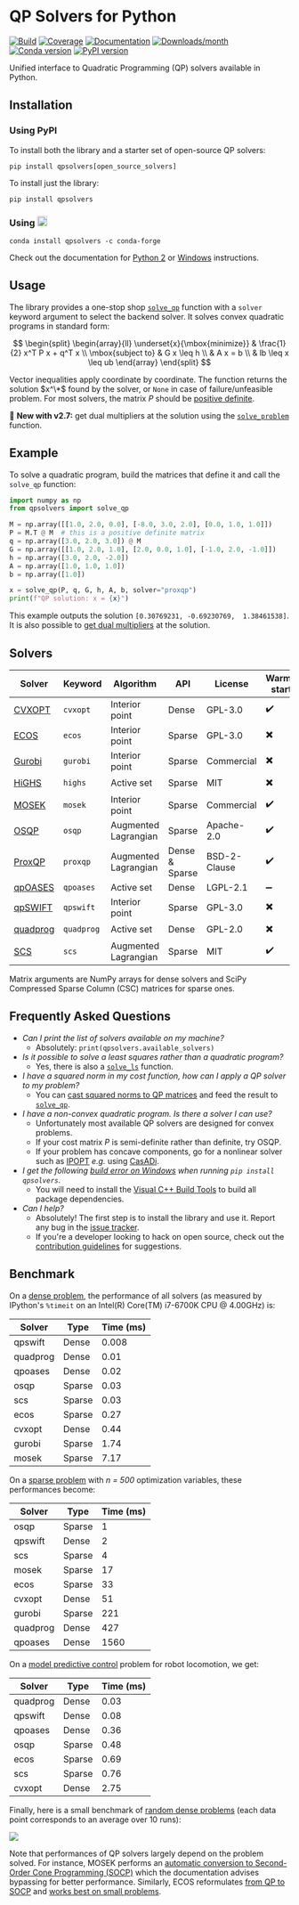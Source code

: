 # QP Solvers for Python

[![Build](https://img.shields.io/github/actions/workflow/status/stephane-caron/qpsolvers/test.yml?branch=master)](https://github.com/stephane-caron/qpsolvers/actions)
[![Coverage](https://coveralls.io/repos/github/stephane-caron/qpsolvers/badge.svg?branch=master)](https://coveralls.io/github/stephane-caron/qpsolvers?branch=master)
[![Documentation](https://img.shields.io/badge/docs-online-brightgreen?style=flat)](https://scaron.info/doc/qpsolvers/)
[![Downloads/month](https://pepy.tech/badge/qpsolvers/month)](https://pepy.tech/project/qpsolvers)
[![Conda version](https://img.shields.io/conda/vn/conda-forge/qpsolvers.svg)](https://anaconda.org/conda-forge/qpsolvers)
[![PyPI version](https://img.shields.io/pypi/v/qpsolvers)](https://pypi.org/project/qpsolvers/)

Unified interface to Quadratic Programming (QP) solvers available in Python.

## Installation

### Using PyPI

To install both the library and a starter set of open-source QP solvers:

```console
pip install qpsolvers[open_source_solvers]
```

To install just the library:

```console
pip install qpsolvers
```

### Using <img src="https://s3.amazonaws.com/conda-dev/conda_logo.svg" height="18">

```console
conda install qpsolvers -c conda-forge
```

Check out the documentation for [Python 2](https://scaron.info/doc/qpsolvers/installation.html#python-2) or [Windows](https://scaron.info/doc/qpsolvers/installation.html#windows) instructions.

## Usage

The library provides a one-stop shop [`solve_qp`](https://scaron.info/doc/qpsolvers/quadratic-programming.html#qpsolvers.solve_qp) function with a ``solver`` keyword argument to select the backend solver. It solves convex quadratic programs in standard form:

$$
\begin{split}
\begin{array}{ll}
\underset{x}{\mbox{minimize}}
    & \frac{1}{2} x^T P x + q^T x \\
\mbox{subject to}
    & G x \leq h \\
    & A x = b \\
    & lb \leq x \leq ub
\end{array}
\end{split}
$$

Vector inequalities apply coordinate by coordinate. The function returns the solution $x^\*$ found by the solver, or ``None`` in case of failure/unfeasible problem. For most solvers, the matrix $P$ should be [positive definite](https://en.wikipedia.org/wiki/Definite_symmetric_matrix).

📢 **New with v2.7:** get dual multipliers at the solution using the [`solve_problem`](https://scaron.info/doc/qpsolvers/quadratic-programming.html#qpsolvers.solve_problem) function.

## Example

To solve a quadratic program, build the matrices that define it and call the ``solve_qp`` function:

```python
import numpy as np
from qpsolvers import solve_qp

M = np.array([[1.0, 2.0, 0.0], [-8.0, 3.0, 2.0], [0.0, 1.0, 1.0]])
P = M.T @ M  # this is a positive definite matrix
q = np.array([3.0, 2.0, 3.0]) @ M
G = np.array([[1.0, 2.0, 1.0], [2.0, 0.0, 1.0], [-1.0, 2.0, -1.0]])
h = np.array([3.0, 2.0, -2.0])
A = np.array([1.0, 1.0, 1.0])
b = np.array([1.0])

x = solve_qp(P, q, G, h, A, b, solver="proxqp")
print(f"QP solution: x = {x}")
```

This example outputs the solution ``[0.30769231, -0.69230769,  1.38461538]``. It is also possible to [get dual multipliers](https://scaron.info/doc/qpsolvers/quadratic-programming.html#dual-multipliers) at the solution.

## Solvers

| Solver | Keyword | Algorithm | API | License | Warm-start |
| ------ | ------- | --------- | --- | ------- |------------|
| [CVXOPT](http://cvxopt.org/) | ``cvxopt`` | Interior point | Dense | GPL-3.0 | ✔️ |
| [ECOS](https://web.stanford.edu/~boyd/papers/ecos.html) | ``ecos`` | Interior point | Sparse | GPL-3.0 | ✖️ |
| [Gurobi](https://www.gurobi.com/) | ``gurobi`` | Interior point | Sparse | Commercial | ✖️ |
| [HiGHS](https://highs.dev/) | ``highs`` | Active set | Sparse | MIT | ✖️ |
| [MOSEK](https://mosek.com/) | ``mosek`` | Interior point | Sparse | Commercial | ✔️ |
| [OSQP](https://osqp.org/) | ``osqp`` | Augmented Lagrangian | Sparse | Apache-2.0 | ✔️ |
| [ProxQP](https://github.com/Simple-Robotics/proxsuite) | ``proxqp`` | Augmented Lagrangian | Dense & Sparse | BSD-2-Clause | ✔️ |
| [qpOASES](https://github.com/coin-or/qpOASES) | ``qpoases`` | Active set | Dense | LGPL-2.1 | ➖ |
| [qpSWIFT](https://qpswift.github.io/) | ``qpswift`` | Interior point | Sparse | GPL-3.0 | ✖️ |
| [quadprog](https://pypi.python.org/pypi/quadprog/) | ``quadprog`` | Active set | Dense | GPL-2.0 | ✖️ |
| [SCS](https://www.cvxgrp.org/scs/) | ``scs`` | Augmented Lagrangian | Sparse | MIT | ✔️ |

Matrix arguments are NumPy arrays for dense solvers and SciPy Compressed Sparse Column (CSC) matrices for sparse ones.

## Frequently Asked Questions

- *Can I print the list of solvers available on my machine?*
  - Absolutely: ``print(qpsolvers.available_solvers)``
- *Is it possible to solve a least squares rather than a quadratic program?*
  - Yes, there is also a [`solve_ls`](https://scaron.info/doc/qpsolvers/least-squares.html#qpsolvers.solve_ls) function.
- *I have a squared norm in my cost function, how can I apply a QP solver to my problem?*
  - You can [cast squared norms to QP matrices](https://scaron.info/blog/conversion-from-least-squares-to-quadratic-programming.html) and feed the result to [`solve_qp`](https://scaron.info/doc/qpsolvers/quadratic-programming.html#qpsolvers.solve_qp).
- *I have a non-convex quadratic program. Is there a solver I can use?*
  - Unfortunately most available QP solvers are designed for convex problems.
  - If your cost matrix *P* is semi-definite rather than definite, try OSQP.
  - If your problem has concave components, go for a nonlinear solver such as [IPOPT](https://pypi.org/project/ipopt/) *e.g.* using [CasADi](https://web.casadi.org/).
- *I get the following [build error on Windows](https://github.com/stephane-caron/qpsolvers/issues/28) when running `pip install qpsolvers`.*
  - You will need to install the [Visual C++ Build Tools](https://visualstudio.microsoft.com/visual-cpp-build-tools/) to build all package dependencies.
- *Can I help?*
  - Absolutely! The first step is to install the library and use it. Report any bug in the [issue tracker](https://github.com/stephane-caron/qpsolvers/issues).
  - If you're a developer looking to hack on open source, check out the [contribution guidelines](CONTRIBUTING.md) for suggestions.

## Benchmark

On a [dense problem](examples/benchmark_dense_problem.py), the performance of all solvers (as measured by IPython's ``%timeit`` on an Intel(R) Core(TM) i7-6700K CPU @ 4.00GHz) is:

| Solver   | Type   | Time (ms) |
| -------- | ------ | --------- |
| qpswift  | Dense  | 0.008     |
| quadprog | Dense  | 0.01      |
| qpoases  | Dense  | 0.02      |
| osqp     | Sparse | 0.03      |
| scs      | Sparse | 0.03      |
| ecos     | Sparse | 0.27      |
| cvxopt   | Dense  | 0.44      |
| gurobi   | Sparse | 1.74      |
| mosek    | Sparse | 7.17      |

On a [sparse problem](examples/benchmark_sparse_problem.py) with *n = 500* optimization variables, these performances become:

| Solver   | Type   | Time (ms) |
| -------- | ------ | --------- |
| osqp     | Sparse |    1      |
| qpswift  | Dense  |    2      |
| scs      | Sparse |    4      |
| mosek    | Sparse |   17      |
| ecos     | Sparse |   33      |
| cvxopt   | Dense  |   51      |
| gurobi   | Sparse |  221      |
| quadprog | Dense  |  427      |
| qpoases  | Dense  | 1560      |

On a [model predictive control](examples/model_predictive_control.py) problem for robot locomotion, we get:

| Solver   | Type   | Time (ms) |
| -------- | ------ | --------- |
| quadprog | Dense  | 0.03      |
| qpswift  | Dense  | 0.08      |
| qpoases  | Dense  | 0.36      |
| osqp     | Sparse | 0.48      |
| ecos     | Sparse | 0.69      |
| scs      | Sparse | 0.76      |
| cvxopt   | Dense  | 2.75      |

Finally, here is a small benchmark of [random dense problems](examples/benchmark_random_problems.py) (each data point corresponds to an average over 10 runs):

<img src="https://scaron.info/images/qp-benchmark-2022.png">

Note that performances of QP solvers largely depend on the problem solved. For instance, MOSEK performs an [automatic conversion to Second-Order Cone Programming (SOCP)](https://docs.mosek.com/8.1/pythonapi/prob-def-quadratic.html) which the documentation advises bypassing for better performance. Similarly, ECOS reformulates [from QP to SOCP](qpsolvers/solvers/conversions/socp_from_qp.py) and [works best on small problems](https://web.stanford.edu/%7Eboyd/papers/ecos.html).
